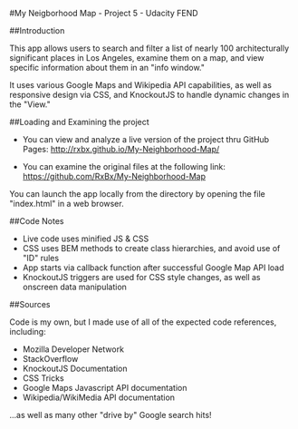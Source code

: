 #My Neigborhood Map - Project 5 - Udacity FEND

##Introduction

This app allows users to search and filter a list of nearly 100 architecturally significant places in Los Angeles, examine them on a map, and view specific information about them in an "info window."

It uses various Google Maps and Wikipedia API capabilities, as well as responsive design via CSS, and KnockoutJS to handle dynamic changes in the "View."

##Loading and Examining the project

- You can view and analyze a live version of the project thru GitHub Pages:
http://rxbx.github.io/My-Neighborhood-Map/

- You can examine the original files at the following link:
https://github.com/RxBx/My-Neighborhood-Map

You can launch the app locally from the directory by opening the file "index.html" in a web browser.

##Code Notes

- Live code uses minified JS & CSS
- CSS uses BEM methods to create class hierarchies, and avoid use of "ID" rules
- App starts via callback function after successful Google Map API load
- KnockoutJS triggers are used for CSS style changes, as well as onscreen data manipulation

##Sources

Code is my own, but I made use of all of the expected code references, including:

- Mozilla Developer Network
- StackOverflow
- KnockoutJS Documentation
- CSS Tricks
- Google Maps Javascript API documentation
- Wikipedia/WikiMedia API documentation

...as well as many other "drive by" Google search hits!
